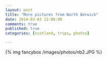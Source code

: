 ```yaml
---
layout: post
title: "More pictures from North Berwick"
date: 2014-03-03 12:00:00
comments: true
published: true
categories: [scotland, trips, photos]

---
```


{% img fancybox /images/photos/nb2.JPG %}
